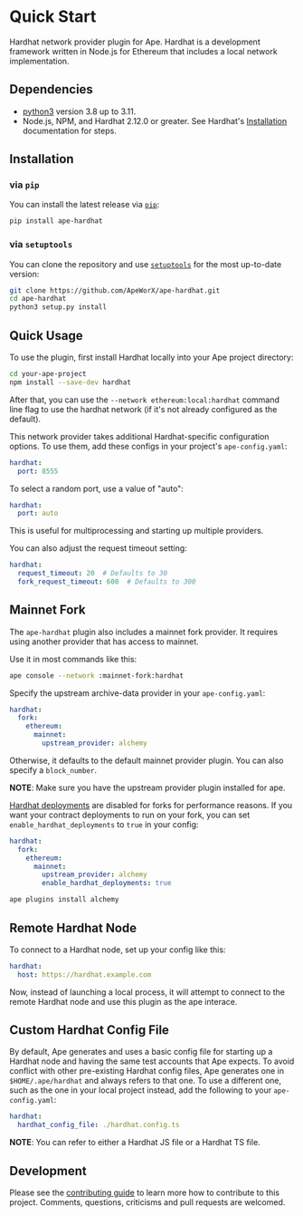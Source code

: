 # Quick Start

Hardhat network provider plugin for Ape. Hardhat is a development framework written in Node.js for Ethereum that includes a local network implementation.

## Dependencies

- [python3](https://www.python.org/downloads) version 3.8 up to 3.11.
- Node.js, NPM, and Hardhat 2.12.0 or greater. See Hardhat's [Installation](https://hardhat.org/getting-started/#installation%3E) documentation for steps.

## Installation

### via `pip`

You can install the latest release via [`pip`](https://pypi.org/project/pip/):

```bash
pip install ape-hardhat
```

### via `setuptools`

You can clone the repository and use [`setuptools`](https://github.com/pypa/setuptools) for the most up-to-date version:

```bash
git clone https://github.com/ApeWorX/ape-hardhat.git
cd ape-hardhat
python3 setup.py install
```

## Quick Usage

To use the plugin, first install Hardhat locally into your Ape project directory:

```bash
cd your-ape-project
npm install --save-dev hardhat
```

After that, you can use the `--network ethereum:local:hardhat` command line flag to use the hardhat network (if it's not already configured as the default).

This network provider takes additional Hardhat-specific configuration options. To use them, add these configs in your project's `ape-config.yaml`:

```yaml
hardhat:
  port: 8555
```

To select a random port, use a value of "auto":

```yaml
hardhat:
  port: auto
```

This is useful for multiprocessing and starting up multiple providers.

You can also adjust the request timeout setting:

```yaml
hardhat:
  request_timeout: 20  # Defaults to 30
  fork_request_timeout: 600  # Defaults to 300
```

## Mainnet Fork

The `ape-hardhat` plugin also includes a mainnet fork provider. It requires using another provider that has access to mainnet.

Use it in most commands like this:

```bash
ape console --network :mainnet-fork:hardhat
```

Specify the upstream archive-data provider in your `ape-config.yaml`:

```yaml
hardhat:
  fork:
    ethereum:
      mainnet:
        upstream_provider: alchemy
```

Otherwise, it defaults to the default mainnet provider plugin. You can also specify a `block_number`.

**NOTE**: Make sure you have the upstream provider plugin installed for ape.

[Hardhat deployments](https://github.com/wighawag/hardhat-deploy#deploy-scripts-tags-and-dependencies) are disabled for forks for performance reasons. If you want your contract deployments to run on your fork, you can set `enable_hardhat_deployments` to `true` in your config:

```yaml
hardhat:
  fork:
    ethereum:
      mainnet:
        upstream_provider: alchemy
        enable_hardhat_deployments: true
```

```bash
ape plugins install alchemy
```

## Remote Hardhat Node

To connect to a Hardhat node, set up your config like this:

```yaml
hardhat:
  host: https://hardhat.example.com
```

Now, instead of launching a local process, it will attempt to connect to the remote Hardhat node and use this plugin as the ape interace.

## Custom Hardhat Config File

By default, Ape generates and uses a basic config file for starting up a Hardhat node and having the same test accounts that Ape expects.
To avoid conflict with other pre-existing Hardhat config files, Ape generates one in `$HOME/.ape/hardhat` and always refers to that one.
To use a different one, such as the one in your local project instead, add the following to your `ape-config.yaml`:

```yaml
hardhat:
  hardhat_config_file: ./hardhat.config.ts
```

**NOTE**: You can refer to either a Hardhat JS file or a Hardhat TS file.

## Development

Please see the [contributing guide](CONTRIBUTING.md) to learn more how to contribute to this project.
Comments, questions, criticisms and pull requests are welcomed.
